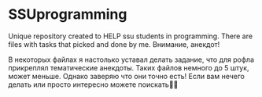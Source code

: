 # SSUprogramming
Unique repository created to HELP ssu students in programming. There are files with tasks that picked and done by me.
Внимание, анекдот! 

В некоторых файлах я настолько уставал делать задание, что для рофла прикреплял тематические анекдоты. 
Таких файлов немного до 5 штук, может меньше.
Однако заверяю что они точно есть!
Если вам нечего делать или просто интересно можете поискать🤷‍♂️
